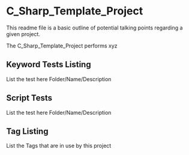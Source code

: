 # C_Sharp_Template_Project

This readme file is a basic outline of potential talking points regarding a given project.

The C_Sharp_Template_Project performs xyz

## Keyword Tests Listing

List the test here Folder/Name/Description

## Script Tests

List the test here Folder/Name/Description

## Tag Listing

List the Tags that are in use by this project